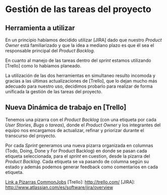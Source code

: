 # Gestión de las tareas del proyecto

## Herramienta a utilizar

En un principio habíamos decidido utilizar [JIRA] dado que nuestro _Product Owner_ está familiarizado y que la idea a mediano plazo es que él sea el responsable principal del _Product Backlog_.

En cuanto al manejo de las tareas dentro del _sprint_ estamos utilizando [Trello] como lo habíamos planeado. 

La utilización de las dos herramientas en simultaneo resulto incomoda y gracias a las últimas actualizaciones de [Trello], que lo dejan mucho más adecuado para nuestro uso, decidimos probarlo para realizar de forma unificada la gestión de las tareas del proyecto.

## Nueva Dinámica de trabajo en [Trello]

Tenemos una pizarra con el *Product Backlog* (con una etiqueta por cada _User Stories_, _Bugs_ o _tareas_), donde el _Product Owner_ y los integrantes del equipo nos encargamos de actualizar, refinar y priorizar durante el transcurso del proyecto.

Por cada _Sprint_ generamos una nueva pizarra organizada en columnas (Todo, Doing, Done y For Product Backlog) en donde se pasan cada etiqueta seleccionada, para el *sprint* en cuestion, desde la pizarra del *Product Backlog*.
Cada etiqueta se va pasando de columna según su estado y además podemos generar feedback como comentarios en cada etiqueta.

[Link a Pizarras CommonJobs](https://trello.com/commonjobs)
[Trello]: http://trello.com/
[JIRA]: http://www.atlassian.com/es/software/jira/overview